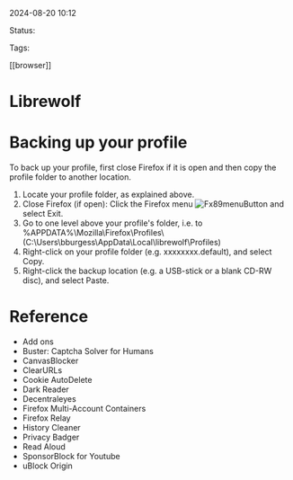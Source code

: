 
2024-08-20 10:12

Status:

Tags:

[[browser]]
# Librewolf

# Backing up your profile

To back up your profile, first close Firefox if it is open and then copy the profile folder to another location.

1. Locate your profile folder, as explained above.
2. Close Firefox (if open): Click the Firefox menu ![Fx89menuButton](https://assets-prod.sumo.prod.webservices.mozgcp.net/media/uploads/gallery/images/2021-05-15-11-18-38-e5b736.png) and select Exit.
3. Go to one level above your profile's folder, i.e. to %APPDATA%\Mozilla\Firefox\Profiles\  (C:\Users\bburgess\AppData\Local\librewolf\Profiles)
4. Right-click on your profile folder (e.g. xxxxxxxx.default), and select Copy.
5. Right-click the backup location (e.g. a USB-stick or a blank CD-RW disc), and select Paste.
# Reference

- Add ons
- Buster: Captcha Solver for Humans
- CanvasBlocker
- ClearURLs
- Cookie AutoDelete
- Dark Reader
- Decentraleyes
- Firefox Multi-Account Containers
- Firefox Relay
- History Cleaner
- Privacy Badger
- Read Aloud
- SponsorBlock for Youtube
- uBlock Origin